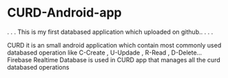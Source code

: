 # CURD-Android-app
.
.
.
This is my first databased application which uploaded on github..
.
.
.

CURD it is an small android application which contain most commonly used databased operation like
C-Create , U-Updade , R-Read , D-Delete...
Firebase Realtime Database is used in CURD app that manages all the curd databased operations
